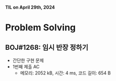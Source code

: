 **TIL on April 29th, 2024**

# Problem Solving
## BOJ#1268: 임시 반장 정하기
* 간단한 구현 문제
* 1번째 제출 AC
    - 메모리: 2052 kB, 시간: 4 ms, 코드 길이: 654 B
